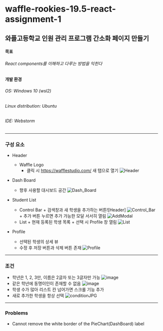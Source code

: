# waffle-rookies-19.5-react-assignment-1

## **와플고등학교 인원 관리 프로그램 간소화 페이지 만들기**

#### 목표

###### React components를 이해하고 다루는 방법을 익힌다

#### 개발 환경

###### OS: Windows 10 (wsl2)

###### Linux distribution: Ubuntu

###### IDE: Webstorm

---

### 구성 요소

- Header

  - Waffle Logo
    - 클릭 시 https://wafflestudio.com/ 새 탭으로 열기
      ![Header](https://user-images.githubusercontent.com/66158942/132727706-6341fa34-c100-4cbd-96c7-dfbe7c574727.JPG)

- Dash Board

  - 향후 사용할 대시보드 공간
    ![Dash_Board](https://user-images.githubusercontent.com/66158942/132727659-101c34cd-8fed-44d9-876f-c13af147e508.JPG)

- Student List
  - Control Bar + 검색창과 새 학생을 추가하는 버튼![Header]
    ![Control_Bar](https://user-images.githubusercontent.com/66158942/132727728-e89e18f5-c8fd-496d-a5de-da0bbd2b1dc5.JPG) + 추가 버튼 누르면 추가 가능한 모달 서서히 열림
    ![AddModal](https://user-images.githubusercontent.com/66158942/132727746-54d3634f-6c3a-48e8-9936-5692dc9fe955.JPG)
  - List + 현재 등록된 학생 목록 + 선택 시 Profile 창 열림
    ![List](https://user-images.githubusercontent.com/66158942/132727777-22f88aa0-cf50-4ef0-8dfd-6e058cefb4b4.JPG)
- Profile
  - 선택된 학생의 상세 뷰
  - 수정 후 저장 버튼과 삭제 버튼 존재
    ![Profile](https://user-images.githubusercontent.com/66158942/132727793-bc15e920-b49e-462d-ab3f-a29b4fe08583.JPG)

---

### 조건

- 학년은 1, 2, 3만, 이름은 2글자 또는 3글자만 가능
  ![image](https://user-images.githubusercontent.com/66158942/132727918-dfa0a27d-47f8-4580-9a8c-9535bac1cc77.png)
- 같은 학년에 동명이인이 존재할 수 없음
  ![image](https://user-images.githubusercontent.com/66158942/132728113-08de465f-6317-4e8f-9b9e-ef08144dab40.png)
- 학생 수가 많아 리스트 칸 넘어가면 스크롤 기능 추가
- 새로 추가한 학생을 항상 선택
  ![conditionJPG](https://user-images.githubusercontent.com/66158942/132728228-8b487493-19ea-4a7f-b8f3-02ff80b72ac2.JPG)

---

### Problems

- Cannot remove the white border of the PieChart(DashBoard) label
